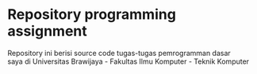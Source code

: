 # Repository programming assignment

Repository ini berisi source code tugas-tugas pemrogramman dasar <br>
saya di Universitas Brawijaya - Fakultas Ilmu Komputer - Teknik Komputer
